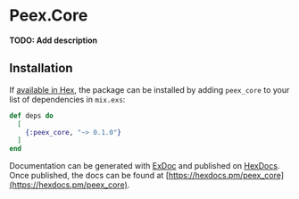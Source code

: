 # Peex.Core

**TODO: Add description**

## Installation

If [available in Hex](https://hex.pm/docs/publish), the package can be installed
by adding `peex_core` to your list of dependencies in `mix.exs`:

```elixir
def deps do
  [
    {:peex_core, "~> 0.1.0"}
  ]
end
```

Documentation can be generated with [ExDoc](https://github.com/elixir-lang/ex_doc)
and published on [HexDocs](https://hexdocs.pm). Once published, the docs can
be found at [https://hexdocs.pm/peex_core](https://hexdocs.pm/peex_core).

